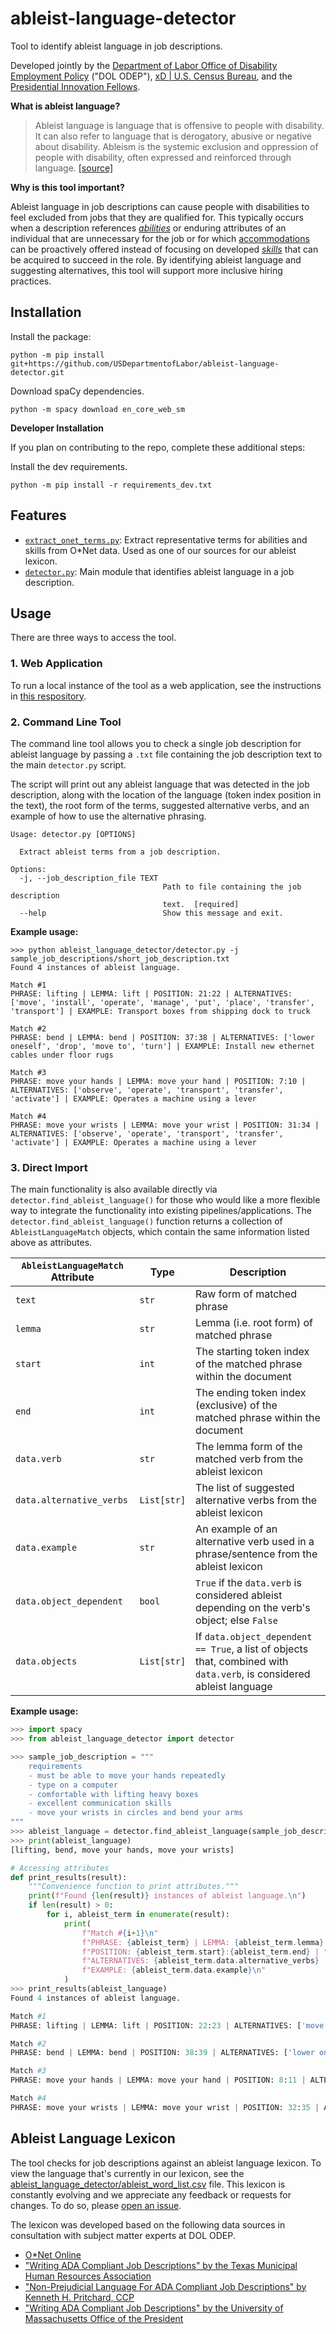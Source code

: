 # ableist-language-detector
Tool to identify ableist language in job descriptions.

Developed jointly by the [Department of Labor Office of Disability Employment Policy](https://www.dol.gov/agencies/odep) ("DOL ODEP"), [xD | U.S. Census Bureau](https://www.xd.gov/), and the [Presidential Innovation Fellows](https://presidentialinnovationfellows.gov/).

**What is ableist language?**

> Ableist language is language that is offensive to people with disability. It can also refer to language that is derogatory, abusive or negative about disability. Ableism is the systemic exclusion and oppression of people with disability, often expressed and reinforced through language. [[source]](https://pwd.org.au/resources/disability-info/language-guide/ableist-language/)

**Why is this tool important?**

Ableist language in job descriptions can cause people with disabilities to feel excluded from jobs that they are qualified for. This typically occurs when a description references [*abilities*](https://www.onetonline.org/find/descriptor/browse/Abilities/) or enduring attributes of an individual that are unnecessary for the job or for which [accommodations](https://askjan.org/) can be proactively offered instead of focusing on developed [*skills*](https://www.onetonline.org/skills/) that can be acquired to succeed in the role. By identifying ableist language and suggesting alternatives, this tool will support more inclusive hiring practices.

## Installation

Install the package:
```
python -m pip install git+https://github.com/USDepartmentofLabor/ableist-language-detector.git
```

Download spaCy dependencies.
```
python -m spacy download en_core_web_sm
```

**Developer Installation**

If you plan on contributing to the repo, complete these additional steps:

Install the dev requirements.

```
python -m pip install -r requirements_dev.txt
```

## Features

* [`extract_onet_terms.py`](ableist_language_detector/extract_terms.py): Extract representative terms for abilities and skills from O*Net data. Used as one of our sources for our ableist lexicon.
* [`detector.py`](ableist_language_detector/detector.py): Main module that identifies ableist language in a job description.

## Usage

There are three ways to access the tool.

### 1. Web Application

To run a local instance of the tool as a web application, see the instructions in [this respository](https://github.com/lujamie/dol-web).

### 2. Command Line Tool

The command line tool allows you to check a single job description for ableist language by passing a `.txt` file containing the job description text to the main `detector.py` script.

The script will print out any ableist language that was detected in the job description, along with the location of the language (token index position in the text), the root form of the terms, suggested alternative verbs, and an example of how to use the alternative phrasing.

```
Usage: detector.py [OPTIONS]

  Extract ableist terms from a job description.

Options:
  -j, --job_description_file TEXT
                                  Path to file containing the job description
                                  text.  [required]
  --help                          Show this message and exit.
```

**Example usage:**

```
>>> python ableist_language_detector/detector.py -j sample_job_descriptions/short_job_description.txt
Found 4 instances of ableist language.

Match #1
PHRASE: lifting | LEMMA: lift | POSITION: 21:22 | ALTERNATIVES: ['move', 'install', 'operate', 'manage', 'put', 'place', 'transfer', 'transport'] | EXAMPLE: Transport boxes from shipping dock to truck

Match #2
PHRASE: bend | LEMMA: bend | POSITION: 37:38 | ALTERNATIVES: ['lower oneself', 'drop', 'move to', 'turn'] | EXAMPLE: Install new ethernet cables under floor rugs

Match #3
PHRASE: move your hands | LEMMA: move your hand | POSITION: 7:10 | ALTERNATIVES: ['observe', 'operate', 'transport', 'transfer', 'activate'] | EXAMPLE: Operates a machine using a lever

Match #4
PHRASE: move your wrists | LEMMA: move your wrist | POSITION: 31:34 | ALTERNATIVES: ['observe', 'operate', 'transport', 'transfer', 'activate'] | EXAMPLE: Operates a machine using a lever
```

### 3. Direct Import

The main functionality is also available directly via `detector.find_ableist_language()` for those who would like a more flexible way to integrate the functionality into existing pipelines/applications. The `detector.find_ableist_language()` function returns a collection of `AbleistLanguageMatch` objects, which contain the same information listed above as attributes.

`AbleistLanguageMatch` Attribute | Type | Description
---- | ---- | -----
`text` | `str` | Raw form of matched phrase
`lemma` | `str` | Lemma (i.e. root form) of matched phrase
`start` | `int` | The starting token index of the matched phrase within the document
`end` | `int` | The ending token index (exclusive) of the matched phrase within the document
`data.verb` | `str` | The lemma form of the matched verb from the ableist lexicon
`data.alternative_verbs` | `List[str]` | The list of suggested alternative verbs from the ableist lexicon
`data.example` | `str` | An example of an alternative verb used in a phrase/sentence from the ableist lexicon
`data.object_dependent` | `bool` | `True` if the `data.verb` is considered ableist depending on the verb's object; else `False`
`data.objects` | `List[str]` | If `data.object_dependent == True`, a list of objects that, combined with `data.verb`, is considered ableist language

**Example usage:**

```python
>>> import spacy
>>> from ableist_language_detector import detector

>>> sample_job_description = """
    requirements
    - must be able to move your hands repeatedly
    - type on a computer
    - comfortable with lifting heavy boxes
    - excellent communication skills
    - move your wrists in circles and bend your arms
"""
>>> ableist_language = detector.find_ableist_language(sample_job_description)
>>> print(ableist_language)
[lifting, bend, move your hands, move your wrists]

# Accessing attributes
def print_results(result):
    """Convenience function to print attributes."""
    print(f"Found {len(result)} instances of ableist language.\n")
    if len(result) > 0:
        for i, ableist_term in enumerate(result):
            print(
                f"Match #{i+1}\n"
                f"PHRASE: {ableist_term} | LEMMA: {ableist_term.lemma} | "
                f"POSITION: {ableist_term.start}:{ableist_term.end} | "
                f"ALTERNATIVES: {ableist_term.data.alternative_verbs} | "
                f"EXAMPLE: {ableist_term.data.example}\n"
            )
>>> print_results(ableist_language)
Found 4 instances of ableist language.

Match #1
PHRASE: lifting | LEMMA: lift | POSITION: 22:23 | ALTERNATIVES: ['move', 'install', 'operate', 'manage', 'put', 'place', 'transfer', 'transport'] | EXAMPLE: Transport boxes from shipping dock to truck

Match #2
PHRASE: bend | LEMMA: bend | POSITION: 38:39 | ALTERNATIVES: ['lower oneself', 'drop', 'move to', 'turn'] | EXAMPLE: Install new ethernet cables under floor rugs

Match #3
PHRASE: move your hands | LEMMA: move your hand | POSITION: 8:11 | ALTERNATIVES: ['observe', 'operate', 'transport', 'transfer', 'activate'] | EXAMPLE: Operates a machine using a lever

Match #4
PHRASE: move your wrists | LEMMA: move your wrist | POSITION: 32:35 | ALTERNATIVES: ['observe', 'operate', 'transport', 'transfer', 'activate'] | EXAMPLE: Operates a machine using a lever
```

## Ableist Language Lexicon

The tool checks for job descriptions against an ableist language lexicon. To view the language that's currently in our lexicon, see the [ableist_language_detector/ableist_word_list.csv](ableist_language_detector/ableist_word_list.csv) file. This lexicon is constantly evolving and we appreciate any feedback or requests for changes. To do so, please [open an issue](https://github.com/USDepartmentofLabor/ableist-language-detector/issues).

The lexicon was developed based on the following data sources in consultation with subject matter experts at DOL ODEP.

* [O*Net Online](https://www.onetonline.org/)
* ["Writing ADA Compliant Job Descriptions" by the Texas Municipal Human Resources Association](https://tmhra.org/ADAToolkit/5-WriteADA-JobDescrip.pdf)
* ["Non-Prejudicial Language For ADA Compliant Job Descriptions" by Kenneth H. Pritchard, CCP](http://www.thehumanequation.com/en/news_rss/articles/2004/ADALegalJobDescriptions.pdf)
* ["Writing ADA Compliant Job Descriptions" by the University of Massachusetts Office of the President](https://www.umassp.edu/sites/default/files/documents/human-resources/ADA%20job%20descriptions.pdf)
